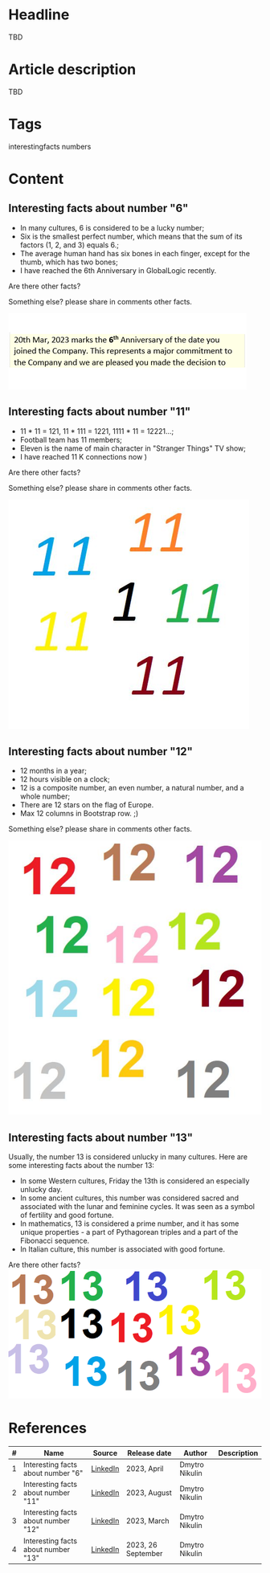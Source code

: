 # Headline
TBD

# Article description
TBD 

# Tags
interestingfacts numbers

# Content

## Interesting facts about number "6"

- In many cultures, 6 is considered to be a lucky number;
- Six is the smallest perfect number, which means that the sum of its factors (1, 2, and 3) equals 6.;
- The average human hand has six bones in each finger, except for the thumb, which has two bones;
- I have reached the 6th Anniversary in GlobalLogic recently.

Are there other facts?

Something else? please share in comments other facts.

<img src="./Images/GL6Years.png" alt="GL6Years" />

## Interesting facts about number "11"

- 11 * 11 = 121, 11 * 111 = 1221, 1111 * 11 = 12221...;
- Football team has 11 members;
- Eleven is the name of main character in "Stranger Things" TV show;
- I have reached 11 K connections now )

Are there other facts?

Something else? please share in comments other facts.

<img src="./Images/InterestingFactsAbout11.jpg" alt="InterestingFactsAbout11" />

## Interesting facts about number "12"

- 12 months in a year;
- 12 hours visible on a clock;
- 12 is a composite number, an even number, a natural number, and a whole number;
- There are 12 stars on the flag of Europe.
- Max 12 columns in Bootstrap row. ;)

Something else? please share in comments other facts.

<img src="./Images/InterestingFactsAbout12.jpg" alt="InterestingFactsAbout12" />

## Interesting facts about number "13"
Usually, the number 13 is considered unlucky in many cultures.
Here are some interesting facts about the number 13:
- In some Western cultures, Friday the 13th is considered an especially unlucky day.
- In some ancient cultures, this number was considered sacred and associated with the lunar and feminine cycles. It was seen as a symbol of fertility and good fortune.
- In mathematics, 13 is considered a prime number, and it has some unique properties - a part of Pythagorean triples and a part of the Fibonacci sequence.
- In Italian culture, this number is associated with good fortune.

Are there other facts?
<img src="./Images/InterestingFactsAbout13.jpg" alt="InterestingFactsAbout13" />

# References
| # | Name                 | Source                | Release date           |  Author                 | Description   |
| - | ---------------------|---------------------- |----------------------- | ----------------------- |:-------------:|
| 1 | Interesting facts about number "6"| [LinkedIn](https://www.linkedin.com/posts/dimanikulin_interestingfacts-numbers-globallogic-activity-7051457743555104769-pDkY?utm_source=share&utm_medium=member_desktop) | 2023, April | Dmytro Nikulin | |
| 2 | Interesting facts about number "11"| [LinkedIn](https://www.linkedin.com/posts/dimanikulin_interestingfacts-activity-6967512359246393344-drW-?utm_source=share&utm_medium=member_desktop) | 2023, August | Dmytro Nikulin | |
| 3 | Interesting facts about number "12"| [LinkedIn](https://www.linkedin.com/posts/dimanikulin_interestingfacts-activity-7031329081606483968-Xg3L?utm_source=share&utm_medium=member_desktop)| 2023, March | Dmytro Nikulin | | 
| 4 | Interesting facts about number "13"| [LinkedIn](https://www.linkedin.com/posts/dimanikulin_interestingfacts-activity-7112326331484258304-C2fS?utm_source=share&utm_medium=member_desktop)| 2023, 26 September | Dmytro Nikulin | |